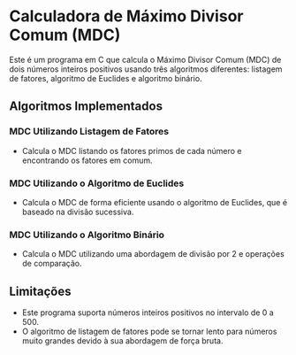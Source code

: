 # Calculadora de Máximo Divisor Comum (MDC)

Este é um programa em C que calcula o Máximo Divisor Comum (MDC) de dois números inteiros positivos usando três algoritmos diferentes: listagem de fatores, algoritmo de Euclides e algoritmo binário.

## Algoritmos Implementados

### MDC Utilizando Listagem de Fatores

- Calcula o MDC listando os fatores primos de cada número e encontrando os fatores em comum.

### MDC Utilizando o Algoritmo de Euclides

- Calcula o MDC de forma eficiente usando o algoritmo de Euclides, que é baseado na divisão sucessiva.

### MDC Utilizando o Algoritmo Binário

- Calcula o MDC utilizando uma abordagem de divisão por 2 e operações de comparação.

## Limitações
- Este programa suporta números inteiros positivos no intervalo de 0 a 500.
- O algoritmo de listagem de fatores pode se tornar lento para números muito grandes devido à sua abordagem de força bruta.